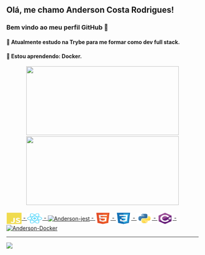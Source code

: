 ## Olá, me chamo Anderson Costa Rodrigues! 
### Bem vindo ao meu perfil GitHub 👋

#### 📜 Atualmente estudo na Trybe para me formar como dev full stack.

#### 🌱 Estou aprendendo: Docker.


<div align="center">
  <a href="https://github.com/AndersonCRodrigues">
  <img height="180em" width="400em" src="https://github-readme-stats.vercel.app/api?username=AndersonCRodrigues&show_icons=true&theme=onedark&include_all_commits=true&count_private=true"/>
  <img height="180em" width="400em" src="https://github-readme-stats.vercel.app/api/top-langs/?username=AndersonCRodrigues&layout=compact&langs_count=7&theme=onedark"/>
</div>

<div style="display: inline_block"><br>
  <img align="center" alt="Anderson-Js" height="30" width="40" src="https://raw.githubusercontent.com/devicons/devicon/master/icons/javascript/javascript-plain.svg"> - 
  <img align="center" alt="Anderson-React" height="30" width="40" src="https://raw.githubusercontent.com/devicons/devicon/master/icons/react/react-original.svg"> - 
  <img align="center" alt="Anderson-jest" height="30" width="40" src="https://cdn.jsdelivr.net/gh/devicons/devicon/icons/jest/jest-plain.svg" /> -      
  <img align="center" alt="Anderson-HTML" height="30" width="40" src="https://raw.githubusercontent.com/devicons/devicon/master/icons/html5/html5-original.svg"> - 
  <img align="center" alt="Anderson-CSS" height="30" width="40" src="https://raw.githubusercontent.com/devicons/devicon/master/icons/css3/css3-original.svg"> - 
  <img align="center" alt="Anderson-Python" height="30" width="40" src="https://raw.githubusercontent.com/devicons/devicon/master/icons/python/python-original.svg"> - 
  <img align="center" alt="Anderson-Csharp" height="30" width="40" src="https://raw.githubusercontent.com/devicons/devicon/master/icons/csharp/csharp-original.svg"> -
  <img align="center" alt="Anderson-Docker" height="40" width="40" src="https://cdn.jsdelivr.net/gh/devicons/devicon/icons/docker/docker-original-wordmark.svg" />      
</div>
<hr/>
<a href="https://www.linkedin.com/in/anderson-costa-rodrigues-31b48a74/" target="_blank"><img src="https://img.shields.io/badge/-LinkedIn-%230077B5?style=for-the-badge&logo=linkedin&logoColor=white" target="_blank"></a>
